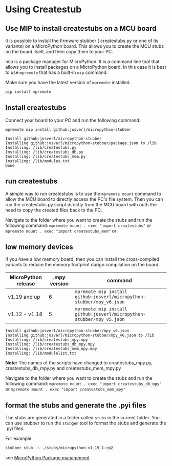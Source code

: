 # Using Createstub

## Use MIP to install createstubs on a MCU board

It is possible to install the firmware stubber ( createstubs.py or one of its variants) on a MicroPython board. 
This allows you to create the MCU stubs on the board itself, and then copy them to your PC.

mip is a package manager for MicroPython. It is a command line tool that allows you to install packages on a MicroPython board.
In this case it is best to use `mpremote` that has a built-in `mip` command.

Make sure you have the latest version of `mpremote` installed.
```bash
pip install mpremote
```

## Install createstubs

Connect your board to your PC and run the following command:

`mpremote mip install github:josverl/micropython-stubber`
```log
Install github:josverl/micropython-stubber
Installing github:josverl/micropython-stubber/package.json to /lib
Installing: /lib/createstubs.py
Installing: /lib/createstubs_db.py
Installing: /lib/createstubs_mem.py
Installing: /lib/modules.txt
Done
```

## run createstubs
A simple way to run createstubs is to use the `mpremote mount` command to allow the MCU board to directly access the PC's file system.
Then you can run the createstubs.py script directly from the MCU board with outh the need to copy the created files back to the PC.

Navigate to the folder where you want to create the stubs and run the following command:
`mpremote mount . exec "import createstubs"` or 
`mpremote mount . exec "import createstubs_mem"` or 


## low memory devices 

If you have a low memory board, then you can install the cross-compiled variants to reduce the memory footprint durign compilation on the board:

| MicroPython release | .mpy version | command |
|---------------------|--------------|---------|
| v1.19 and up        | 6            | `mpremote mip install github:josverl/micropython-stubber/mpy_v6.json` |
| v1.12 - v1.18       | 5            | `mpremote mip install github:josverl/micropython-stubber/mpy_v5.json` |

```log	
Install github:josverl/micropython-stubber/mpy_v6.json
Installing github:josverl/micropython-stubber/mpy_v6.json to /lib
Installing: /lib/createstubs_mpy.mpy
Installing: /lib/createstubs_db_mpy.mpy
Installing: /lib/createstubs_mem_mpy.mpy
Installing: /lib/modulelist.txt
```
**Note:** The names of the scripts have changed to createstubs_mpy.py, createstubs_db_mpy.py and createstubs_mem_mpy.py

Navigate to the folder where you want to create the stubs and run the following command:
`mpremote mount . exec "import createstubs_db_mpy"` or 
`mpremote mount . exec "import createstubs_mem_mpy"` 

## format the stubs and generate the .pyi files

The stubs are generated in a folder called `stubs` in the current folder.
You can use stubber to run the  `stubgen` tool to format the stubs and generate the .pyi files.

For example:
```bash
stubber stub -s ./stubs/micropython-v1_19_1-rp2
```

see [MicroPython Package management](https://docs.micropython.org/en/latest/reference/packages.html?highlight=mip#package-management)